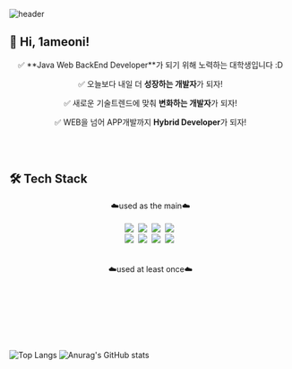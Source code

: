 ![header](https://capsule-render.vercel.app/api?type=Waving&color=00C3FF&height=180&section=header&text=Eonion's%20Development%20Github&fontSize=40&fontColor=ffffff&fontAlign=52)

## 👋 Hi, 1ameoni!
<div align="center">
✅ **Java Web BackEnd Developer**가 되기 위해 노력하는 대학생입니다 :D

✅ 오늘보다 내일 더 **성장하는 개발자**가 되자!

✅ 새로운 기술트렌드에 맞춰 **변화하는 개발자**가 되자!

✅ WEB을 넘어 APP개발까지 **Hybrid Developer**가 되자!
</div>

<br/><br>

## 🛠 Tech Stack
<p align="center">
☁️used as the main☁️
<br>
<br>  
<img src="https://img.shields.io/badge/JAVA-FF7800?style=for-the-badge&logo=java&logoColor=white"></a>&nbsp
<img src="https://img.shields.io/badge/Node.js-339933?style=for-the-badge&logo=Node.js&logoColor=white"/></a>&nbsp
<img src="https://img.shields.io/badge/Python-007396?style=for-the-badge&logo=python&logoColor=white"></a>&nbsp
<img src="https://img.shields.io/badge/mysql-4479A1?style=for-the-badge&logo=mysql&logoColor=white"></a>&nbsp
<br> 
<img src="https://img.shields.io/badge/Spring-6DB33F?style=for-the-badge&logo=Spring&logoColor=white"></a>&nbsp
<img src="https://img.shields.io/badge/Springboot-6DB33F?style=for-the-badge&logo=Springboot&logoColor=white"></a>&nbsp
<img src="https://img.shields.io/badge/react Native-61DAFB?style=for-the-badge&logo=react&logoColor=black"></a>&nbsp
<img src="https://img.shields.io/badge/github-181717?style=for-the-badge&logo=github&logoColor=white"></a>&nbsp 
<br>
<br>
<br>
☁️used at least once☁️
<br>

</p>
<br/><br> 
<br/><br> 

<br/><br>
![Top Langs](https://github-readme-stats.vercel.app/api/top-langs/?username=sangeon22&layout=compact&theme=github_dark)
![Anurag's GitHub stats](https://github-readme-stats.vercel.app/api?username=sangeon22&show_icons=true&theme=github_dark)

